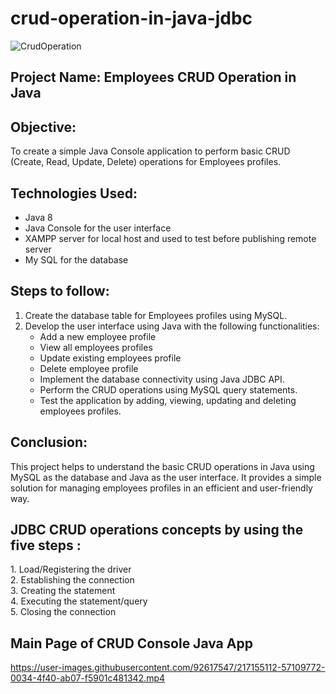 <h1> crud-operation-in-java-jdbc </h1>

![CrudOperation](https://user-images.githubusercontent.com/92617547/217149884-944ff30a-9b97-42ae-a5bf-b863707bbe75.jpg)

 <h2>Project Name: Employees CRUD Operation in Java </h2>

<h2>Objective:</h2> To create a simple Java Console application to perform basic CRUD (Create, Read, Update, Delete) operations for Employees profiles.

<h2>Technologies Used:</h2>

* Java 8<br>
* Java Console for the user interface<br>
* XAMPP server for local host and used to test before publishing remote server<br>
* My SQL for the database<br>

<h2>Steps to follow:</h2>

1. Create the database table for Employees profiles using MySQL.
2. Develop the user interface using Java with the following functionalities:<br>
   * Add a new employee profile<br>
   * View all employees profiles<br>
   * Update existing employees profile<br>
   * Delete employee profile<br>
   * Implement the database connectivity using Java JDBC API.<br>
   * Perform the CRUD operations using MySQL query statements.<br>
   * Test the application by adding, viewing, updating and deleting employees profiles.

<h2>Conclusion:</h2>

This project helps to understand the basic CRUD operations in Java using MySQL as the database and Java as the user interface. It provides a simple solution for managing employees profiles in an efficient and user-friendly way.

<h2>JDBC CRUD operations concepts by using the five steps :</h2>
<p> 1. Load/Registering the driver<br>
     2. Establishing the connection<br>
     3. Creating the statement<br>
     4. Executing the statement/query<br>
     5. Closing the connection<br>
 </p>    
 
 <h2>Main Page of CRUD Console Java App</h2>
 
 

https://user-images.githubusercontent.com/92617547/217155112-57109772-0034-4f40-ab07-f5901c481342.mp4


